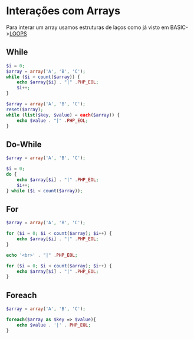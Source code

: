 # Interações com Arrays

Para interar um array usamos estruturas de laços como já visto em BASIC->[LOOPS](../BASIC/05%20-%20Estruturas%20de%20Controle.md#loops)

## While

```php
$i = 0;
$array = array('A', 'B', 'C');
while ($i < count($array)) {
    echo $array{$i} . "|" .PHP_EOL;
    $i++;
}
```

```php
$array = array('A', 'B', 'C');
reset($array);
while (list($key, $value) = each($array)) {
    echo $value . "|" .PHP_EOL;
}
```

## Do-While

```php
$array = array('A', 'B', 'C');

$i = 0;
do {
    echo $array[$i] . "|" .PHP_EOL;
    $i++;
} while ($i < count($array));
```

## For

```php
$array = array('A', 'B', 'C');

for ($i = 0; $i < count($array); $i++) {
    echo $array[$i] . "|" .PHP_EOL;
}

echo '<br>' . "|" .PHP_EOL;

for ($i = 0; $i < count($array); $i++) {
    echo $array[$i] . "|" .PHP_EOL;
}

```

## Foreach

```php
$array = array('A', 'B', 'C');

foreach($array as $key => $value){
	echo $value . '|' . PHP_EOL;
}

```
